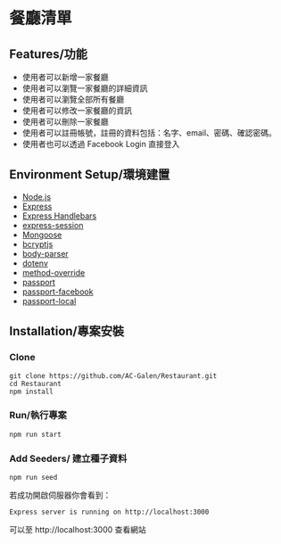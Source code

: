 # 餐廳清單
## Features/功能
* 使用者可以新增一家餐廳
* 使用者可以瀏覽一家餐廳的詳細資訊
* 使用者可以瀏覽全部所有餐廳
* 使用者可以修改一家餐廳的資訊
* 使用者可以刪除一家餐廳
* 使用者可以註冊帳號，註冊的資料包括：名字、email、密碼、確認密碼。
* 使用者也可以透過 Facebook Login 直接登入

## Environment Setup/環境建置
* [Node.js](https://nodejs.org/en/)
* [Express](https://expressjs.com/)
* [Express Handlebars](https://www.npmjs.com/package/express-handlebars)
* [express-session](https://www.npmjs.com/package/express-session#resave)
* [Mongoose](https://mongoosejs.com/)
* [bcryptjs](https://www.npmjs.com/package/bcrypt)
* [body-parser](https://www.npmjs.com/package/body-parser)
* [dotenv](https://www.npmjs.com/package/dotenv)
* [method-override](https://www.npmjs.com/package/method-override)
* [passport](https://www.npmjs.com/package/passport)
* [passport-facebook](http://www.passportjs.org/packages/passport-facebook/)
* [passport-local](http://www.passportjs.org/packages/passport-local/)


## Installation/專案安裝
### Clone
```
git clone https://github.com/AC-Galen/Restaurant.git
cd Restaurant
npm install
```

### Run/執行專案
```
npm run start
```
### Add Seeders/ 建立種子資料
```
npm run seed
```
若成功開啟伺服器你會看到：
```
Express server is running on http://localhost:3000
```
可以至 http://localhost:3000 查看網站

